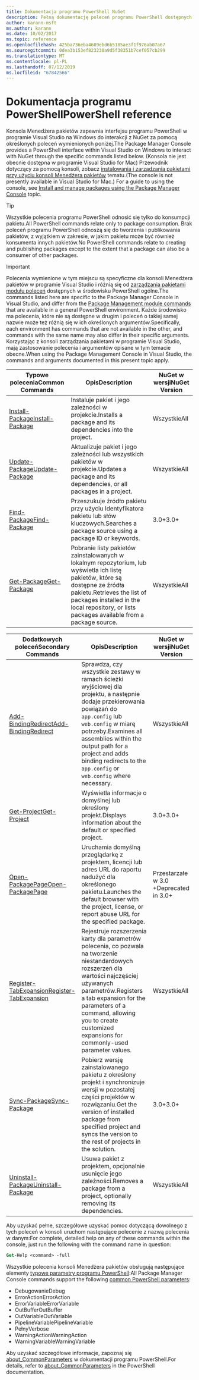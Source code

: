 ```yaml
---
title: Dokumentacja programu PowerShell NuGet
description: Pełną dokumentację poleceń programu PowerShell dostępnych w konsoli Menedżera pakietów NuGet w programie Visual Studio.
author: karann-msft
ms.author: karann
ms.date: 10/02/2017
ms.topic: reference
ms.openlocfilehash: 425ba736eba4609ebd6b5185ae3f1f976ab07a67
ms.sourcegitcommit: 0dea3b153ef823230a9d5f38351b7cef057cb299
ms.translationtype: MT
ms.contentlocale: pl-PL
ms.lasthandoff: 07/12/2019
ms.locfileid: "67842566"
---
```

# <a name="powershell-reference"></a><span data-ttu-id="1ddf2-103">Dokumentacja programu PowerShell</span><span class="sxs-lookup"><span data-stu-id="1ddf2-103">PowerShell reference</span></span>

<span data-ttu-id="1ddf2-104">Konsola Menedżera pakietów zapewnia interfejsu programu PowerShell w programie Visual Studio na Windows do interakcji z NuGet za pomocą określonych poleceń wymienionych poniżej.</span><span class="sxs-lookup"><span data-stu-id="1ddf2-104">The Package Manager Console provides a PowerShell interface within Visual Studio on Windows to interact with NuGet through the specific commands listed below.</span></span> <span data-ttu-id="1ddf2-105">(Konsola nie jest obecnie dostępna w programie Visual Studio for Mac) Przewodnik dotyczący za pomocą konsoli, zobacz [instalowania i zarządzania pakietami przy użyciu konsoli Menedżera pakietów](../tools/package-manager-console.md) tematu.</span><span class="sxs-lookup"><span data-stu-id="1ddf2-105">(The console is not presently available in Visual Studio for Mac.) For a guide to using the console, see [Install and manage packages using the Package Manager Console](../tools/package-manager-console.md) topic.</span></span>

> [!Tip]
> <span data-ttu-id="1ddf2-106">Wszystkie polecenia programu PowerShell odnosić się tylko do konsumpcji pakietu.</span><span class="sxs-lookup"><span data-stu-id="1ddf2-106">All PowerShell commands relate only to package consumption.</span></span> <span data-ttu-id="1ddf2-107">Brak poleceń programu PowerShell odnoszą się do tworzenia i publikowania pakietów, z wyjątkiem w zakresie, w jakim pakietu może być również konsumenta innych pakietów.</span><span class="sxs-lookup"><span data-stu-id="1ddf2-107">No PowerShell commands relate to creating and publishing packages except to the extent that a package can also be a consumer of other packages.</span></span>

> [!Important]
> <span data-ttu-id="1ddf2-108">Polecenia wymienione w tym miejscu są specyficzne dla konsoli Menedżera pakietów w programie Visual Studio i różnią się od [zarządzania pakietami modułu poleceń](/powershell/module/packagemanagement/?view=powershell-6) dostępnych w środowisku PowerShell ogólne.</span><span class="sxs-lookup"><span data-stu-id="1ddf2-108">The commands listed here are specific to the Package Manager Console in Visual Studio, and differ from the [Package Management module commands](/powershell/module/packagemanagement/?view=powershell-6) that are available in a general PowerShell environment.</span></span> <span data-ttu-id="1ddf2-109">Każde środowisko ma polecenia, które nie są dostępne w drugim i poleceń o takiej samej nazwie może też różnią się w ich określonych argumentów.</span><span class="sxs-lookup"><span data-stu-id="1ddf2-109">Specifically, each environment has commands that are not available in the other, and commands with the same name may also differ in their specific arguments.</span></span> <span data-ttu-id="1ddf2-110">Korzystając z konsoli zarządzania pakietami w programie Visual Studio, mają zastosowanie polecenia i argumentów opisane w tym temacie obecne.</span><span class="sxs-lookup"><span data-stu-id="1ddf2-110">When using the Package Management Console in Visual Studio, the commands and arguments documented in this present topic apply.</span></span>

| <span data-ttu-id="1ddf2-111">Typowe polecenia</span><span class="sxs-lookup"><span data-stu-id="1ddf2-111">Common Commands</span></span> | <span data-ttu-id="1ddf2-112">Opis</span><span class="sxs-lookup"><span data-stu-id="1ddf2-112">Description</span></span> | <span data-ttu-id="1ddf2-113">NuGet w wersji</span><span class="sxs-lookup"><span data-stu-id="1ddf2-113">NuGet Version</span></span> |
| --- | --- | --- |
| [<span data-ttu-id="1ddf2-114">Install-Package</span><span class="sxs-lookup"><span data-stu-id="1ddf2-114">Install-Package</span></span>](ps-ref-install-package.md) | <span data-ttu-id="1ddf2-115">Instaluje pakiet i jego zależności w projekcie.</span><span class="sxs-lookup"><span data-stu-id="1ddf2-115">Installs a package and its dependencies into the project.</span></span> | <span data-ttu-id="1ddf2-116">Wszystkie</span><span class="sxs-lookup"><span data-stu-id="1ddf2-116">All</span></span> |
| [<span data-ttu-id="1ddf2-117">Update-Package</span><span class="sxs-lookup"><span data-stu-id="1ddf2-117">Update-Package</span></span>](ps-ref-update-package.md) | <span data-ttu-id="1ddf2-118">Aktualizuje pakiet i jego zależności lub wszystkich pakietów w projekcie.</span><span class="sxs-lookup"><span data-stu-id="1ddf2-118">Updates a package and its dependencies, or all packages in a project.</span></span> | <span data-ttu-id="1ddf2-119">Wszystkie</span><span class="sxs-lookup"><span data-stu-id="1ddf2-119">All</span></span> |
| [<span data-ttu-id="1ddf2-120">Find-Package</span><span class="sxs-lookup"><span data-stu-id="1ddf2-120">Find-Package</span></span>](ps-ref-find-package.md) | <span data-ttu-id="1ddf2-121">Przeszukuje źródło pakietu przy użyciu Identyfikatora pakietu lub słów kluczowych.</span><span class="sxs-lookup"><span data-stu-id="1ddf2-121">Searches a package source using a package ID or keywords.</span></span> | <span data-ttu-id="1ddf2-122">3.0+</span><span class="sxs-lookup"><span data-stu-id="1ddf2-122">3.0+</span></span> |
| [<span data-ttu-id="1ddf2-123">Get-Package</span><span class="sxs-lookup"><span data-stu-id="1ddf2-123">Get-Package</span></span>](ps-ref-get-package.md) | <span data-ttu-id="1ddf2-124">Pobranie listy pakietów zainstalowanych w lokalnym repozytorium, lub wyświetla ich listę pakietów, które są dostępne ze źródła pakietu.</span><span class="sxs-lookup"><span data-stu-id="1ddf2-124">Retrieves the list of packages installed in the local repository, or lists packages available from a package source.</span></span> | <span data-ttu-id="1ddf2-125">Wszystkie</span><span class="sxs-lookup"><span data-stu-id="1ddf2-125">All</span></span> |

| <span data-ttu-id="1ddf2-126">Dodatkowych poleceń</span><span class="sxs-lookup"><span data-stu-id="1ddf2-126">Secondary Commands</span></span> | <span data-ttu-id="1ddf2-127">Opis</span><span class="sxs-lookup"><span data-stu-id="1ddf2-127">Description</span></span> | <span data-ttu-id="1ddf2-128">NuGet w wersji</span><span class="sxs-lookup"><span data-stu-id="1ddf2-128">NuGet Version</span></span> |
| --- | --- | --- |
| [<span data-ttu-id="1ddf2-129">Add-BindingRedirect</span><span class="sxs-lookup"><span data-stu-id="1ddf2-129">Add-BindingRedirect</span></span>](ps-ref-add-bindingredirect.md) | <span data-ttu-id="1ddf2-130">Sprawdza, czy wszystkie zestawy w ramach ścieżki wyjściowej dla projektu, a następnie dodaje przekierowania powiązań do `app.config` lub `web.config` w miarę potrzeby.</span><span class="sxs-lookup"><span data-stu-id="1ddf2-130">Examines all assemblies within the output path for a project and adds binding redirects to the `app.config` or `web.config` where necessary.</span></span> | <span data-ttu-id="1ddf2-131">Wszystkie</span><span class="sxs-lookup"><span data-stu-id="1ddf2-131">All</span></span> |
| [<span data-ttu-id="1ddf2-132">Get-Project</span><span class="sxs-lookup"><span data-stu-id="1ddf2-132">Get-Project</span></span>](ps-ref-get-project.md) | <span data-ttu-id="1ddf2-133">Wyświetla informacje o domyślnej lub określony projekt.</span><span class="sxs-lookup"><span data-stu-id="1ddf2-133">Displays information about the default or specified project.</span></span> | <span data-ttu-id="1ddf2-134">3.0+</span><span class="sxs-lookup"><span data-stu-id="1ddf2-134">3.0+</span></span> |
| [<span data-ttu-id="1ddf2-135">Open-PackagePage</span><span class="sxs-lookup"><span data-stu-id="1ddf2-135">Open-PackagePage</span></span>](ps-ref-open-packagepage.md) | <span data-ttu-id="1ddf2-136">Uruchamia domyślną przeglądarkę z projektem, licencji lub adres URL do raportu nadużyć dla określonego pakietu.</span><span class="sxs-lookup"><span data-stu-id="1ddf2-136">Launches the default browser with the project, license, or report abuse URL for the specified package.</span></span> | <span data-ttu-id="1ddf2-137">Przestarzałe w 3.0 +</span><span class="sxs-lookup"><span data-stu-id="1ddf2-137">Deprecated in 3.0+</span></span> |
| [<span data-ttu-id="1ddf2-138">Register-TabExpansion</span><span class="sxs-lookup"><span data-stu-id="1ddf2-138">Register-TabExpansion</span></span>](ps-ref-register-tabexpansion.md) | <span data-ttu-id="1ddf2-139">Rejestruje rozszerzenia karty dla parametrów polecenia, co pozwala na tworzenie niestandardowych rozszerzeń dla wartości najczęściej używanych parametrów.</span><span class="sxs-lookup"><span data-stu-id="1ddf2-139">Registers a tab expansion for the parameters of a command, allowing you to create customized expansions for commonly-used parameter values.</span></span> | <span data-ttu-id="1ddf2-140">Wszystkie</span><span class="sxs-lookup"><span data-stu-id="1ddf2-140">All</span></span> |
| [<span data-ttu-id="1ddf2-141">Sync-Package</span><span class="sxs-lookup"><span data-stu-id="1ddf2-141">Sync-Package</span></span>](ps-ref-sync-package.md) | <span data-ttu-id="1ddf2-142">Pobierz wersję zainstalowanego pakietu z określony projekt i synchronizuje wersji w pozostałej części projektów w rozwiązaniu.</span><span class="sxs-lookup"><span data-stu-id="1ddf2-142">Get the version of installed package from specified project and syncs the version to the rest of projects in the solution.</span></span> | <span data-ttu-id="1ddf2-143">3.0+</span><span class="sxs-lookup"><span data-stu-id="1ddf2-143">3.0+</span></span> |
| [<span data-ttu-id="1ddf2-144">Uninstall-Package</span><span class="sxs-lookup"><span data-stu-id="1ddf2-144">Uninstall-Package</span></span>](ps-ref-uninstall-package.md) | <span data-ttu-id="1ddf2-145">Usuwa pakiet z projektem, opcjonalnie usunięcie jego zależności.</span><span class="sxs-lookup"><span data-stu-id="1ddf2-145">Removes a package from a project, optionally removing its dependencies.</span></span> | <span data-ttu-id="1ddf2-146">Wszystkie</span><span class="sxs-lookup"><span data-stu-id="1ddf2-146">All</span></span> |

<span data-ttu-id="1ddf2-147">Aby uzyskać pełne, szczegółowe uzyskać pomoc dotyczącą dowolnego z tych poleceń w konsoli uruchom następujące polecenie z nazwą polecenia w danym:</span><span class="sxs-lookup"><span data-stu-id="1ddf2-147">For complete, detailed help on any of these commands within the console, just run the following with the command name in question:</span></span>

```ps
Get-Help <command> -full
```

<span data-ttu-id="1ddf2-148">Wszystkie polecenia konsoli Menedżera pakietów obsługują następujące elementy [typowe parametry programu PowerShell](http://go.microsoft.com/fwlink/?LinkID=113216):</span><span class="sxs-lookup"><span data-stu-id="1ddf2-148">All Package Manager Console commands support the following [common PowerShell parameters](http://go.microsoft.com/fwlink/?LinkID=113216):</span></span>

- <span data-ttu-id="1ddf2-149">Debugowanie</span><span class="sxs-lookup"><span data-stu-id="1ddf2-149">Debug</span></span>
- <span data-ttu-id="1ddf2-150">ErrorAction</span><span class="sxs-lookup"><span data-stu-id="1ddf2-150">ErrorAction</span></span>
- <span data-ttu-id="1ddf2-151">ErrorVariable</span><span class="sxs-lookup"><span data-stu-id="1ddf2-151">ErrorVariable</span></span>
- <span data-ttu-id="1ddf2-152">OutBuffer</span><span class="sxs-lookup"><span data-stu-id="1ddf2-152">OutBuffer</span></span>
- <span data-ttu-id="1ddf2-153">OutVariable</span><span class="sxs-lookup"><span data-stu-id="1ddf2-153">OutVariable</span></span>
- <span data-ttu-id="1ddf2-154">PipelineVariable</span><span class="sxs-lookup"><span data-stu-id="1ddf2-154">PipelineVariable</span></span>
- <span data-ttu-id="1ddf2-155">Pełny</span><span class="sxs-lookup"><span data-stu-id="1ddf2-155">Verbose</span></span>
- <span data-ttu-id="1ddf2-156">WarningAction</span><span class="sxs-lookup"><span data-stu-id="1ddf2-156">WarningAction</span></span>
- <span data-ttu-id="1ddf2-157">WarningVariable</span><span class="sxs-lookup"><span data-stu-id="1ddf2-157">WarningVariable</span></span>

<span data-ttu-id="1ddf2-158">Aby uzyskać szczegółowe informacje, zapoznaj się [about_CommonParameters](http://go.microsoft.com/fwlink/?LinkID=113216) w dokumentacji programu PowerShell.</span><span class="sxs-lookup"><span data-stu-id="1ddf2-158">For details, refer to [about_CommonParameters](http://go.microsoft.com/fwlink/?LinkID=113216) in the PowerShell documentation.</span></span>
